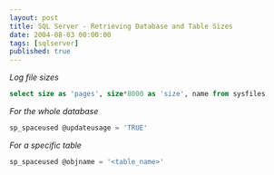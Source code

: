 ```yaml
---
layout: post
title: SQL Server - Retrieving Database and Table Sizes
date: 2004-08-03 00:00:00
tags: [sqlserver]
published: true
---
```


*Log file sizes*

```sql
select size as 'pages', size*8000 as 'size', name from sysfiles
```

*For the whole database*

```sql
sp_spaceused @updateusage = 'TRUE'
```

*For a specific table*

```sql
sp_spaceused @objname = '<table_name>'
```
